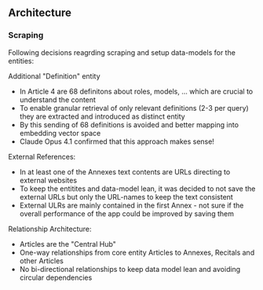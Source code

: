 ## Architecture
### Scraping
Following decisions reagrding scraping and setup data-models for the entities:

Additional "Definition" entity
- In Article 4 are 68 definitons about roles, models, ... which are crucial to understand the content
- To enable granular retrieval of only relevant definitions (2-3 per query) they are extracted and introduced as distinct entity
- By this sending of 68 definitions is avoided and better mapping into embedding vector space
- Claude Opus 4.1 confirmed that this approach makes sense!

External References:
- In at least one of the Annexes text contents are URLs directing to external websites
- To keep the entitites and data-model lean, it was decided to not save the external URLs but only the URL-names to keep the text consistent
- External ULRs are mainly contained in the first Annex - not sure if the overall performance of the app could be improved by saving them

Relationship Architecture:
- Articles are the "Central Hub"
- One-way relationships from core entity Articles to Annexes, Recitals and other Articles
- No bi-directional relationships to keep data model lean and avoiding circular dependencies
